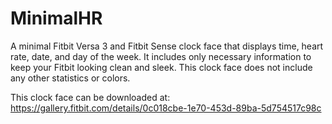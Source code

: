 # MinimalHR
A minimal Fitbit Versa 3 and Fitbit Sense clock face that displays time, heart rate, date, and day of the week. 
It includes only necessary information to keep your Fitbit looking clean and sleek. 
This clock face does not include any other statistics or colors.

This clock face can be downloaded at: https://gallery.fitbit.com/details/0c018cbe-1e70-453d-89ba-5d754517c98c
